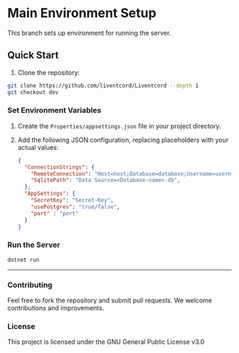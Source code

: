 # Main Environment Setup

This branch sets up environment for running the server.

## Quick Start

1. Clone the repository:
```bash
git clone https://github.com/liventcord/Liventcord --depth 1
git checkout dev
```
### Set Environment Variables

1. Create the `Properties/appsettings.json` file in your project directory.
2. Add the following JSON configuration, replacing placeholders with your actual values:

    ```json
    {
      "ConnectionStrings": {
        "RemoteConnection": "Host=host;Database=database;Username=username;Password=password;Port=port;SSL Mode=sslmode",
        "SqlitePath": "Data Source=<Database-name>.db",
      },
      "AppSettings": {
        "SecretKey": "Secret-Key",
        "usePostgres": "true/false",
        "port" : "port"
      }
    }
    ```

### Run the Server
```bash
dotnet run
```
---

### Contributing

Feel free to fork the repository and submit pull requests. We welcome contributions and improvements.

### License

This project is licensed under the GNU General Public License v3.0
